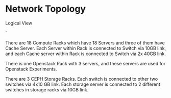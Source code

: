 # Network Topology

Logical View

<!--![](https://github.com/CCI-MOC/papers/blob/master/engage1/Engage1Network.png)-->`

There are 18 Compute Racks which have 18 Servers and three of them have Cache Server. Each Server within Rack is connected to Switch via 10GB link, and each Cache server within Rack is connected to Switch via 2x 40GB link.

There is one Openstack Rack with 3 servers, and these servers are used for Openstack Experiments.

There are 3 CEPH Storage Racks. Each switch is connected to other two switches via 4x10 GB link. Each storage server is connected to 2 different switches in storage racks via 10GB link.

